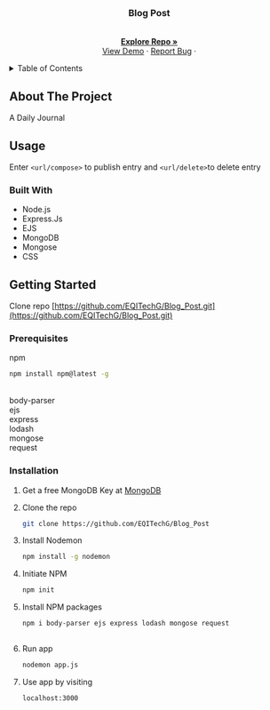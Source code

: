 <!-- PROJECT LOGO -->
<br />
<div align="center">
  <a href="https://github.com/EQITechG/Blog_Post">
  </a>

<h3 align="center">Blog Post</h3>

  <p align="center">
    <br />
    <a href="https://github.com/EQITechG/Blog_Post"><strong>Explore Repo »</strong></a>
    <br />
    <a href="https://blog-twnh.onrender.com/">View Demo</a>
    ·
    <a href="https://github.com/EQITechG/Blog_Post/issues">Report Bug</a>
    ·
  </p>
</div>



<!-- TABLE OF CONTENTS -->
<details>
  <summary>Table of Contents</summary>
  <ol>
    <li>
      <a href="#about-the-project">About The Project</a>
      <ul>
        <li><a href="#usage">Usage</a></li>
        <li><a href="#built-with">Built With</a></li>
      </ul>
    </li>
    <li>
      <a href="#getting-started">Getting Started</a>
      <ul>
        <li><a href="#prerequisites">Prerequisites</a></li>
        <li><a href="#installation">Installation</a></li>
      </ul>
    </li>
  </ol>
</details>



<!-- ABOUT THE PROJECT -->
## About The Project

A Daily Journal

<!-- USAGE EXAMPLES -->
## Usage

Enter  ```<url/compose>``` to publish entry and ```<url/delete>```to delete entry


### Built With

* Node.js
* Express.Js
* EJS
* MongoDB
* Mongose
* CSS

<!-- GETTING STARTED -->
## Getting Started

Clone repo [https://github.com/EQITechG/Blog_Post.git](https://github.com/EQITechG/Blog_Post.git)
### Prerequisites

npm
  ```sh
  npm install npm@latest -g
  ```

<br />
body-parser
<br />
ejs
<br />
express
<br />
lodash
<br />
mongose
<br />
request
<br />
 
### Installation


1. Get a free MongoDB Key at <a href="https://www.mongodb.com/">MongoDB</a>

2. Clone the repo
    ```sh
   git clone https://github.com/EQITechG/Blog_Post
   ```
3. Install Nodemon
    ```sh
   npm install -g nodemon
   ```
4. Initiate NPM 
    ```sh
   npm init 
   ```

5. Install NPM packages
    ```sh 
    npm i body-parser ejs express lodash mongose request
  
6. Run app
    ```sh
   nodemon app.js 
   ```
7. Use app by visiting 
     ```sh
   localhost:3000 
   ```










